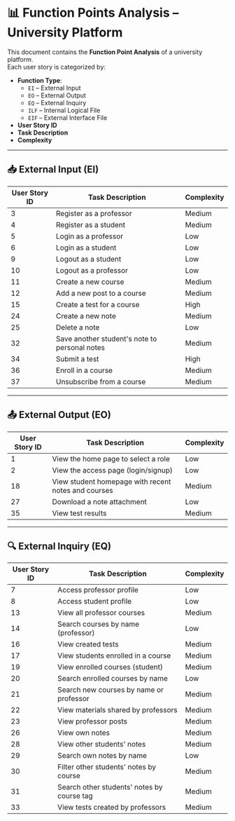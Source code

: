 # 📊 Function Points Analysis – University Platform

This document contains the **Function Point Analysis** of a university platform.  
Each user story is categorized by:

- **Function Type**:
  - `EI` – External Input
  - `EO` – External Output
  - `EQ` – External Inquiry
  - `ILF` – Internal Logical File
  - `EIF` – External Interface File
- **User Story ID**
- **Task Description**
- **Complexity**

---

## 📥 External Input (EI)

| User Story ID | Task Description | Complexity |
|---------------|------------------|------------|
| 3  | Register as a professor | Medium |
| 4  | Register as a student | Medium |
| 5  | Login as a professor | Low |
| 6  | Login as a student | Low |
| 9  | Logout as a student | Low |
| 10 | Logout as a professor | Low |
| 11 | Create a new course | Medium |
| 12 | Add a new post to a course | Medium |
| 15 | Create a test for a course | High |
| 24 | Create a new note | Medium |
| 25 | Delete a note | Low |
| 32 | Save another student's note to personal notes | Medium |
| 34 | Submit a test | High |
| 36 | Enroll in a course | Medium |
| 37 | Unsubscribe from a course | Medium |

---

## 📤 External Output (EO)

| User Story ID | Task Description | Complexity |
|---------------|------------------|------------|
| 1  | View the home page to select a role | Low |
| 2  | View the access page (login/signup) | Low |
| 18 | View student homepage with recent notes and courses | Medium |
| 27 | Download a note attachment | Low |
| 35 | View test results | Medium |

---

## 🔍 External Inquiry (EQ)

| User Story ID | Task Description | Complexity |
|---------------|------------------|------------|
| 7  | Access professor profile | Low |
| 8  | Access student profile | Low |
| 13 | View all professor courses | Medium |
| 14 | Search courses by name (professor) | Low |
| 16 | View created tests | Medium |
| 17 | View students enrolled in a course | Medium |
| 19 | View enrolled courses (student) | Medium |
| 20 | Search enrolled courses by name | Low |
| 21 | Search new courses by name or professor | Medium |
| 22 | View materials shared by professors | Medium |
| 23 | View professor posts | Medium |
| 26 | View own notes | Medium |
| 28 | View other students' notes | Medium |
| 29 | Search own notes by name | Low |
| 30 | Filter other students' notes by course | Medium |
| 31 | Search other students' notes by course tag | Medium |
| 33 | View tests created by professors | Medium |
